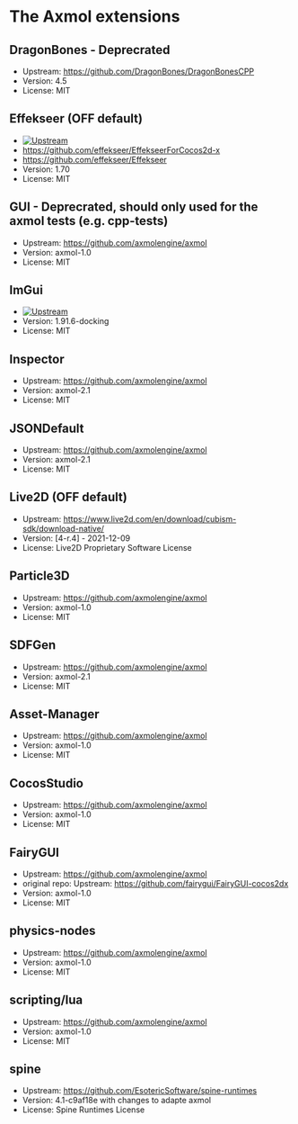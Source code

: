 # The Axmol extensions

## DragonBones - Deprecrated
- Upstream: https://github.com/DragonBones/DragonBonesCPP
- Version: 4.5
- License: MIT

## Effekseer (OFF default)
- [![Upstream](https://img.shields.io/github/v/release/effekseer/Effekseer?label=Upstream)](https://github.com/effekseer/EffekseerForCocos2d-x)
- https://github.com/effekseer/EffekseerForCocos2d-x
- https://github.com/effekseer/Effekseer
- Version: 1.70
- License: MIT

## GUI - Deprecrated, should only used for the axmol tests (e.g. cpp-tests)  
- Upstream: https://github.com/axmolengine/axmol
- Version: axmol-1.0
- License: MIT

## ImGui
- [![Upstream](https://img.shields.io/github/v/release/ocornut/imgui?label=Upstream)](https://github.com/ocornut/imgui)
- Version: 1.91.6-docking
- License: MIT
  
## Inspector
- Upstream: https://github.com/axmolengine/axmol
- Version: axmol-2.1
- License: MIT

## JSONDefault
- Upstream: https://github.com/axmolengine/axmol
- Version: axmol-2.1
- License: MIT

## Live2D (OFF default)
- Upstream: https://www.live2d.com/en/download/cubism-sdk/download-native/
- Version: [4-r.4] - 2021-12-09
- License: Live2D Proprietary Software License

## Particle3D
- Upstream: https://github.com/axmolengine/axmol
- Version: axmol-1.0
- License: MIT

## SDFGen
- Upstream: https://github.com/axmolengine/axmol
- Version: axmol-2.1
- License: MIT

## Asset-Manager
- Upstream: https://github.com/axmolengine/axmol
- Version: axmol-1.0
- License: MIT

## CocosStudio
- Upstream: https://github.com/axmolengine/axmol
- Version: axmol-1.0
- License: MIT

## FairyGUI
- Upstream: https://github.com/axmolengine/axmol
- original repo:  Upstream: https://github.com/fairygui/FairyGUI-cocos2dx
- Version: axmol-1.0
- License: MIT

## physics-nodes
- Upstream: https://github.com/axmolengine/axmol
- Version: axmol-1.0
- License: MIT

## scripting/lua
- Upstream: https://github.com/axmolengine/axmol
- Version: axmol-1.0
- License: MIT

## spine
- Upstream: https://github.com/EsotericSoftware/spine-runtimes
- Version: 4.1-c9af18e with changes to adapte axmol
- License: Spine Runtimes License
